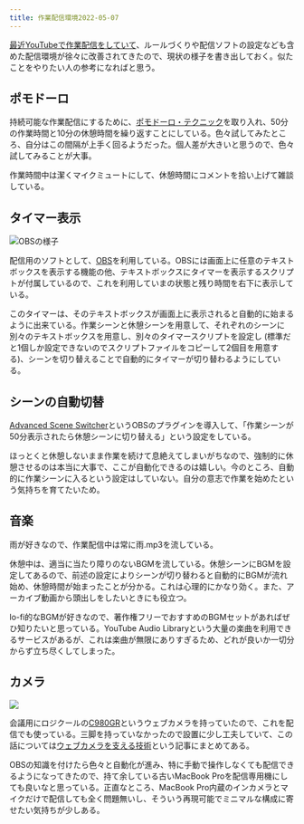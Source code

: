 ```yaml
---
title: 作業配信環境2022-05-07
---
```

[最近YouTubeで作業配信をしていて](https://www.youtube.com/channel/UC5s-KpSDGzxWPWNv94PnJHw)、ルールづくりや配信ソフトの設定なども含めた配信環境が徐々に改善されてきたので、現状の様子を書き出しておく。似たことをやりたい人の参考になればと思う。

ポモドーロ
-----

持続可能な作業配信にするために、[ポモドーロ・テクニック](https://ja.wikipedia.org/wiki/%E3%83%9D%E3%83%A2%E3%83%89%E3%83%BC%E3%83%AD%E3%83%BB%E3%83%86%E3%82%AF%E3%83%8B%E3%83%83%E3%82%AF)を取り入れ、50分の作業時間と10分の休憩時間を繰り返すことにしている。色々試してみたところ、自分はこの間隔が上手く回るようだった。個人差が大きいと思うので、色々試してみることが大事。

作業時間中は潔くマイクミュートにして、休憩時間にコメントを拾い上げて雑談している。

タイマー表示
------

![](https://lh3.googleusercontent.com/docs/ADP-6oHs10TcwiaslVUYDY0wrVLlZ2Mrb9SbJqTyJScFoOmEHDpaBq6vg0O-0F42bXFDeQJB9nTvzUWvI-i55C5T4hATWvfrB1badiu9ZVNlPyILuRcEqBpSuisku08QxlIQj2t9KV__2UU-1RzJ3A-3JVy21RtvxkOlM2lt2dDLAXVbJnVXz41ta-Eg8ssSijQJViLa1FO-YFSKjmhU0uydjTC5coV6HcuextWht8fZo5XPxg0qdT2MkpfcHEexCEghVTYZuRKVFQ7vIrq04xPPvdWxrDUzHPEHfYrar2WO_YKF8EF0qLfuXn_unmY7UOqDQbsRjQAkasGGtjMzkXaGU89uZ3UjBbYHjpIokPmsW1xa8pwGuDqGIGs9XRMVQUdbZpidqg1Do3dDz-EDVnal-deNGFg519eqOxpgleAgMNVeDLFNOr0d1wwr4Cfe3G-JuQBYMXv7SRSwlGtsMpcoIwJTMR9Q4pKOuDCCYY_w5zSjIJY56EY4oQyj8m8J6GEBGiDgyDAM0DKduOuUIvqNhA_5G1SXHcHhePPgQ6spdTgswK_fGE1vyVvbq4hNyKxsIbPcpHNGJdUNS1ElOtk4LYh6kp2V3bGLULO2An2OXyWPnG7cA-z0dewC8FTP6bmD0hjkdCB5OPUFMxQ0RND85Qs5KY1-K_Vlc8aLHQgiZ1xAnHXeKYdZhhwFYw-aVnnAoB3ORMBiULr6XHhSM1eN0aVP3I3x5lJsPthQdq6fI0N5lym0fzK2qt6Yj6eK0a4gRxRtUmCxuIq6skSd_Ev6LUGroQ6Ch708sGzfnaVgn9GVEYvuF5pzhY5nr6m8-z1hyA1Hwv3FAIqWa0Iz_Fob81V8WvxcKEfaQq6SquCKPZfmwbU2-zCkTbX76QlVV7UxoxatL_AZ8FBcHPM11FzB1wIIYrWiAx4FDPP5kyGrPcA_P_W4t7il7zuMfMk1pneA6s_G9oFFKTQMZXSmVXwNMXDvrgFZpWANPQ5s1CubybVnLWs6V3furbSUXbkrWOuvpS0YQLtM_FSoOgQSd_k_BCJNBDYuUHhh1ID_LD3K-7HB3KRNANi5PMrfJJspsn9MexJmZQNP4LWV4mPaGxG4B7-n6FGXJLedOe46JgoFfFXI-IKGvGVTFTIs7i6IXAlH0BD0QFQ8tTjT1QZm0UbojeVBqBSbX0x6XMlK87NL51wG05UdtD_5NTC9CxziLkgeXPXEUDFYsHJvD4B1o3cixXajHABVrByFBNJhPBhmSkkDITs- "OBSの様子")

配信用のソフトとして、[OBS](https://obsproject.com/)を利用している。OBSには画面上に任意のテキストボックスを表示する機能の他、テキストボックスにタイマーを表示するスクリプトが付属しているので、これを利用していまの状態と残り時間を右下に表示している。

このタイマーは、そのテキストボックスが画面上に表示されると自動的に始まるように出来ている。作業シーンと休憩シーンを用意して、それぞれのシーンに別々のテキストボックスを用意し、別々のタイマースクリプトを設定し (標準だと1個しか設定できないのでスクリプトファイルをコピーして2個目を用意する)、シーンを切り替えることで自動的にタイマーが切り替わるようにしている。

シーンの自動切替
--------

[Advanced Scene Switcher](https://obsproject.com/forum/resources/advanced-scene-switcher.395/)というOBSのプラグインを導入して、「作業シーンが50分表示されたら休憩シーンに切り替える」という設定をしている。

ほっとくと休憩しないまま作業を続けて息絶えてしまいがちなので、強制的に休憩させるのは本当に大事で、ここが自動化できるのは嬉しい。今のところ、自動的に作業シーンに入るという設定はしていない。自分の意志で作業を始めたという気持ちを育てたいため。

音楽
--

雨が好きなので、作業配信中は常に雨.mp3を流している。

休憩中は、適当に当たり障りのないBGMを流している。休憩シーンにBGMを設定してあるので、前述の設定によりシーンが切り替わると自動的にBGMが流れ始め、休憩時間が始まったことが分かる。これは心理的にかなり効く。また、アーカイブ動画から頭出しをしたいときにも役立つ。

lo-fi的なBGMが好きなので、著作権フリーでおすすめのBGMセットがあればぜひ知りたいと思っている。YouTube Audio Libraryという大量の楽曲を利用できるサービスがあるが、これは楽曲が無限にありすぎるため、どれが良いか一切分からず立ち尽くしてしまった。

カメラ
---

![](https://lh3.googleusercontent.com/docs/ADP-6oFiD_kOHBRpnLGpNkS99Vahjeqt2ZatYg1tv2wm2kp3uzcOEHbrpKoD58Hah_iK7BQ9AyxJDTwKenXMyOIw-uc7UjBdO4P43E2AVq5vFVGsDfAY1staoVBqFIXgWIdjwe6a01qZNoMqejh1HgQIPNRpZIJN2rKY6ap42yUPKR9rC4A6sX_uGhptWxm30RW_Op6GKYM6rVZElYbfvQ4biz-zVgXpW89GaviFw1k0UOcbedJXW7xoBdAiGeDXBkNXBYxJY8RsQAJJiKDgXF3EPyZjVNUxX85pScmFub7aPUuTiRkrYEY44P9gD3KfKr3SILwO8VbSHAmdCt_wdSQ_z7kxHdx6UhPSfdx4r4tear6FPMqHEsu1yCYIrpm2dE_Jf5tZuBFyhtQzakOfj65-e7IOadZPlC899HC9TvLN0xZjN4rYjIc6275onasruVnYQEgXci96kGy8SDC5iB2wEydQbGucOlBKpu1iMDJAkB2Ck0mBF83jdc6TBdkxbR-bWx8UFeEWNpLJ1dDqj7D6SEQ1pjVmp5q8sUnuxt4zHC5PZvOZOok-kV59L62Pg27lsdIKSMIq-3Dzgy8Dm4PjnswXcqRWnZLM2q_Pm8_8Y1xxKWozI5elWAfDfY62mRfuOPckqPFCeGZtg5V9QLZETa74WANUSvmADhcegM05IZFLzee79xkpt5LQY4RQvJWilK2iRJ_mtDJShc1zrbp3LAJTBoPY1DS41fNgfg9fYwF6qR-Tj08qTjMHtUdWO4GFFxn9XxUKEAqgGsMm0048Zr7_ne-IEn5i27jCAmIbSJY-gzin1W7nPYuQrLQA-jirDY90lGM8ZiVlVS5FWhIwSvdK6Lo2viEn8ZD7q_kvLlqLhy9VwJuH4v-am-fEt7y35WR0rnSI-8LMdc3Pa16e9bXRTp6OFBkS-WMzaeAvfLQP6I983CtBYvp4kDycidNQW3U6rLJCajtSHFsLL2iuTUuoJzMXjcNRNxea-kf6Emway466XsRBt3vw7l8CCnukwKby9BxIS7Z7W3TeNblZhUCEDkEDaOZToz3ox3wWyqZtsabDhbBMV_mfYBIcNtmRVTW8EWCp44nEs553pSTK7gYFLXncZ6Pcvpv-kRpu86PYuj0r6rtycE-H3q2sXHo2jfLTTieCe3L9__3IFUKLDkpJtpEYUR9s1sJiUXv_q6VwuG-5CfZLI2Whj3Wxo3YvSLLf5EnHp-Hxy6ZRyve6oRXYeOUZqAeSIBOybKUK5KAhFAUm)

会議用にロジクールの[C980GR](https://www.amazon.co.jp/dp/B086R71LGW)というウェブカメラを持っていたので、これを配信でも使っている。三脚を持っていなかったので設置に少し工夫していて、この話については[ウェブカメラを支える技術](https://r7kamura.com/articles/2022-05-04-super-crab-clamp)という記事にまとめてある。

OBSの知識を付けたら色々と自動化が進み、特に手動で操作しなくても配信できるようになってきたので、持て余している古いMacBook Proを配信専用機にしても良いなと思っている。正直なところ、MacBook Pro内蔵のインカメラとマイクだけで配信しても全く問題無いし、そういう再現可能でミニマルな構成に寄せたい気持ちが少しある。
